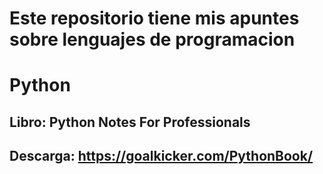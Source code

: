 # Este repositorio tiene mis apuntes sobre lenguajes de programacion

# Python 
## Libro: Python Notes For Professionals
## Descarga: https://goalkicker.com/PythonBook/
